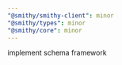 ```yaml
---
"@smithy/smithy-client": minor
"@smithy/types": minor
"@smithy/core": minor
---
```


implement schema framework

